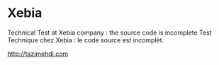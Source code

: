 Xebia
=====

Technical Test at Xebia company : the source code is incomplete
Test Technique chez Xebia : le code source est incomplèt.

http://tazimehdi.com
